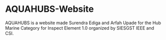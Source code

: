 # AQUAHUBS-Website
AQUAHUBS is a website made Surendra Ediga and Arfah Upade for the Hub Marine Category for Inspect Element 1.0 organized by SIESGST IEEE and CSI.
